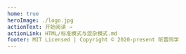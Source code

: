 ```yaml
---
home: true
heroImage: ./logo.jpg
actionText: 开始阅读 →
actionLink: HTML/标准模式与混杂模式.md
footer: MIT Licensed | Copyright © 2020-present 昕普同学
---
```

